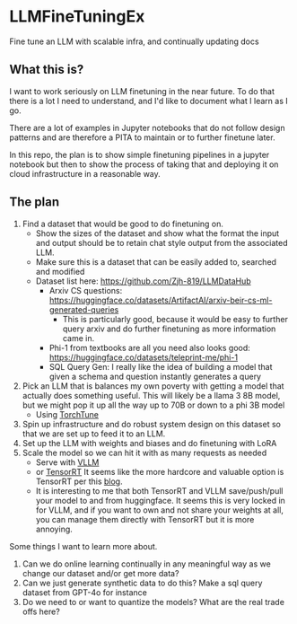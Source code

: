# LLMFineTuningEx
Fine tune an LLM with scalable infra, and continually updating docs

## What this is?

I want to work seriously on LLM finetuning in the near future. 
To do that there is a lot I need to understand, and I'd like to document what I learn as I go.

There are a lot of examples in Jupyter notebooks that do not follow design patterns and are therefore a PITA to maintain or to further finetune later.

In this repo, the plan is to show simple finetuning pipelines in a jupyter notebook but then to show the process of taking that and deploying it on cloud infrastructure in a reasonable way.

## The plan

1. Find a dataset that would be good to do finetuning on.
    - Show the sizes of the dataset and show what the format the input and output should be to retain chat style output from the associated LLM.
    - Make sure this is a dataset that can be easily added to, searched and modified
    - Dataset list here: https://github.com/Zjh-819/LLMDataHub
        - Arxiv CS questions: https://huggingface.co/datasets/ArtifactAI/arxiv-beir-cs-ml-generated-queries
            - This is particularly good, because it would be easy to further query arxiv and do further finetuning as more information came in.
        - Phi-1 from textbooks are all you need also looks good: https://huggingface.co/datasets/teleprint-me/phi-1
        - SQL Query Gen: I really like the idea of building a model that given a schema and question instantly generates a query
2. Pick an LLM that is balances my own poverty with getting a model that actually does something useful. This will likely be a llama 3 8B model, but we might pop it up all the way up to 70B or down to a phi 3B model
    - Using [TorchTune](https://github.com/pytorch/torchtune) 
4.  Spin up infrastructure and do robust system design on this dataset so that we are set up to feed it to an LLM.
5.  Set up the LLM with weights and biases and do finetuning with LoRA
6.  Scale the model so we can hit it with as many requests as needed
    - Serve with [VLLM](https://github.com/vllm-project/vllm)
    - or [TensorRT](https://github.com/NVIDIA/TensorRT-LLM) It seems like the more hardcore and valuable option is TensorRT per this [blog](https://towardsdatascience.com/deploying-llms-into-production-using-tensorrt-llm-ed36e620dac4).
    - It is interesting to me that both TensorRT and VLLM save/push/pull your model to and from huggingface. It seems this is very locked in for VLLM, and if you want to own and not share your weights at all, you can manage them directly with TensorRT but it is more annoying.

Some things I want to learn more about.
1. Can we do online learning continually in any meaningful way as we change our dataset and/or get more data?
2. Can we just generate synthetic data to do this? Make a sql query dataset from GPT-4o for instance
3. Do we need to or want to quantize the models? What are the real trade offs here?
